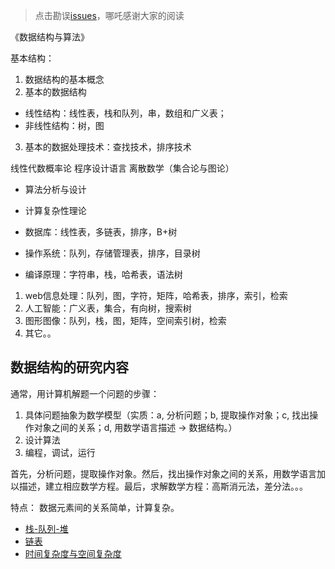 > 点击勘误[issues](https://github.com/webVueBlog/learn-web/issues)，哪吒感谢大家的阅读

《数据结构与算法》

基本结构：

1. 数据结构的基本概念
2. 基本的数据结构
- 线性结构：线性表，栈和队列，串，数组和广义表；
- 非线性结构：树，图
3. 基本的数据处理技术：查找技术，排序技术

线性代数概率论 程序设计语言 离散数学（集合论与图论）

- 算法分析与设计
- 计算复杂性理论

- 数据库：线性表，多链表，排序，B+树
- 操作系统：队列，存储管理表，排序，目录树
- 编译原理：字符串，栈，哈希表，语法树

1. web信息处理：队列，图，字符，矩阵，哈希表，排序，索引，检索
2. 人工智能：广义表，集合，有向树，搜索树
3. 图形图像：队列，栈，图，矩阵，空间索引树，检索
4. 其它。。

## 数据结构的研究内容

通常，用计算机解题一个问题的步骤：

1. 具体问题抽象为数学模型（实质：a, 分析问题；b, 提取操作对象；c, 找出操作对象之间的关系；d, 用数学语言描述 -> 数据结构。）
2. 设计算法
3. 编程，调试，运行

首先，分析问题，提取操作对象。然后，找出操作对象之间的关系，用数学语言加以描述，建立相应数学方程。最后，求解数学方程：高斯消元法，差分法。。。

特点： 数据元素间的关系简单，计算复杂。



- [栈-队列-堆](/DataStructure/栈-队列-堆)
- [链表](/DataStructure/链表)
- [时间复杂度与空间复杂度](/DataStructure/时间复杂度与空间复杂度)


